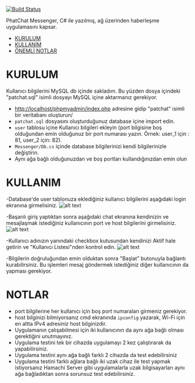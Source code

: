 [![Build Status](https://github.com/ytdl-org/youtube-dl/workflows/CI/badge.svg)](https://github.com/alisahn/csharp-messenger)


PhatChat Messenger, C# ile yazılmış, ağ üzerinden haberleşme uygulamasını kapsar.

- [KURULUM](#kurulum)
- [KULLANIM](#kullanım)
- [ÖNEMLİ NOTLAR](#notlar)

# KURULUM

Kullanıcı bilgilerini MySQL db içinde sakladım. Bu yüzden dosya içindeki "patchat.sql" isimli dosyayı MySQL içine aktarmanız gerekiyor. 

 - [http://localhost/phpmyadmin/index.php](http://localhost/phpmyadmin/index.php) adresine gidip "patchat" isimli bir veritabanı oluşturun/
 - `patchat.sql` dosyasını oluşturduğunuz database içine import edin.
 - `user` tablosu içine Kullanıcı bilgileri ekleyin (port bilgisine boş olduğundan emin olduğunuz bir port numarası yazın. Örnek: user_1 için : 81, user_2 için: 82).
 - `Messenger/Db.cs` içinde database bilgilerinizi kendi bilgilerinizle değiştirin.
 - Aynı ağa bağlı olduğunuzdan ve boş portları kullandığınızdan emin olun


# KULLANIM

 -Database'de user tablonuza eklediğiniz kullanıcı bilgilerini aşağıdaki login ekranına girmelisiniz.
 ![alt text](https://github.com/alisahn/csharp-messenger/blob/master/img/img1.png)

 -Başarılı giriş yaptıktan sonra aşağıdaki chat ekranına kendinizin ve mesajlaşmak istediğiniz kullanıcının port ve host bilgilerini girmelisiniz.
 ![alt text](https://github.com/alisahn/csharp-messenger/blob/master/img/img3.png)

 -Kullanıcı adınızın yanındaki checkbox kutusundan kendinizi Aktif hale getirin ve "Kullanıcı Listesi"nden kontrol edin.
 ![alt text](https://github.com/alisahn/csharp-messenger/blob/master/img/img2.png)

 -Bilgilerin doğruluğundan emin olduktan sonra "Başlat" butonuyla bağlantı kurabilirsiniz. Bu işlemleri mesaj göndermek istediğiniz diğer kullanıcının da yapması gerekiyor.

# NOTLAR

 - port bilgilerine her kullanıcı için boş port numaraları girmeniz gerekiyor.
 - host bilginizi bilmiyorsanız cmd ekranında `ipconfig` yazarak, Wi-Fi için en altta IPv4 adresiniz host bilginizdir.
 - Uygulamanın çalışabilmesi için iki kullanıcının da aynı ağa bağlı olması gerektiğini unutmayınız. 
 - Uygulama testini tek bir cihazda uygulamayı 2 kez çalıştırarak da yapabilirsiniz.
 - Uygulama testini aynı ağa bağlı farklı 2 cihazda da test edebilirsiniz
 - Uygulama testini farklı ağlara bağlı iki uzak cihaz ile test yapmak istiyorsanız Hamachi Server gibi uygulamalarla uzak bilgisayarları aynı ağa bağladıktan sonra sorunsuz test edebilirsiniz.